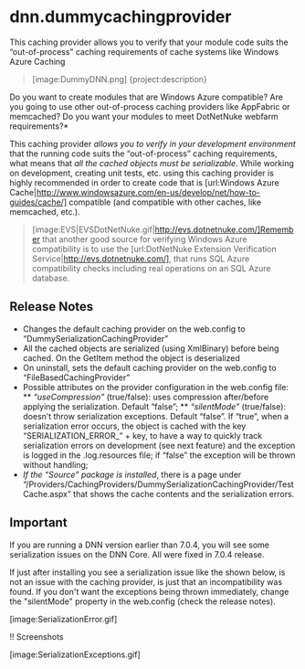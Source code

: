 # dnn.dummycachingprovider

This caching provider allows you to verify that your module code suits the “out-of-process” caching requirements of cache systems like Windows Azure Caching

>[image:DummyDNN.png]
{project:description}

Do you want to create modules that are Windows Azure compatible? Are you going to use other out-of-process caching providers like AppFabric or memcached? Do you want your modules to meet DotNetNuke webfarm requirements?*

This caching provider *allows you to verify in your development environment* that the running code suits the “out-of-process” caching requirements, what means that *all the cached objects must be serializable*. While working on development, creating unit tests, etc. using this caching provider is highly recommended in order to create code that is [url:Windows Azure Cache|http://www.windowsazure.com/en-us/develop/net/how-to-guides/cache/] compatible (and compatible with other caches, like memcached, etc.).

>[image:EVS|EVSDotNetNuke.gif|http://evs.dotnetnuke.com/]Remember that another good source for verifying Windows Azure compatibility is to use the [url:DotNetNuke Extension Verification Service|http://evs.dotnetnuke.com/], that runs SQL Azure compatibility checks including real operations on an SQL Azure database.

## Release Notes
* Changes the default caching provider on the web.config to “DummySerializationCachingProvider”
* All the cached objects are serialized (using XmlBinary) before being cached. On the GetItem method the object is deserialized
* On uninstall, sets the default caching provider on the web.config to “FileBasedCachingProvider”
* Possible attributes on the provider configuration in the web.config file:
** _“useCompression”_ (true/false): uses compression after/before applying the serialization. Default “false”;
** _“silentMode”_ (true/false): doesn’t throw serialization exceptions. Default “false”. If “true”, when a serialization error occurs, the object is cached with the key “SERIALIZATION_ERROR_” + key, to have a way to quickly track serialization errors on development (see next feature) and the exception is logged in the .log.resources file; if “false” the exception will be thrown without handling;
* *If the “Source” package is installed*, there is a page under “/Providers/CachingProviders/DummySerializationCachingProvider/TestCache.aspx” that shows the cache contents and the serialization errors. 

## Important

If you are running a DNN version earlier than 7.0.4, you will see some serialization issues on the DNN Core. All were fixed in 7.0.4 release.

If just after installing you see a serialization issue like the shown below, is not an issue with the caching provider, is just that an incompatibility was found. If you don't want the exceptions being thrown immediately, change the "silentMode" property in the web.config (check the release notes).

[image:SerializationError.gif]

!! Screenshots

[image:SerializationExceptions.gif]
